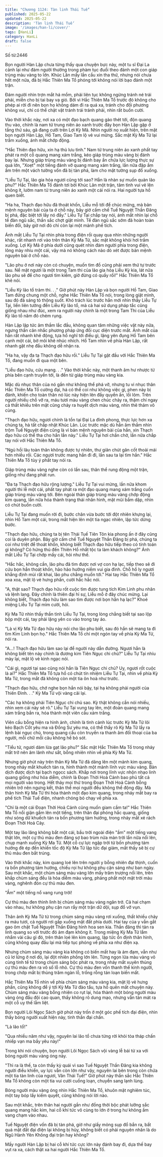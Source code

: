 ```yaml
---
title: "Chương 1124: Tàn linh Thái Tuế"
published: 2025-05-22
updated: 2025-05-22
description: 'Tàn linh Thái Tuế'
image: '/images/han-li/cover/'
tags: [HanLi]
category: HanLi
draft: false
---
```


Số từ:2446  










Bọn người Hàn Lập chưa từng thấy qua chuyện bực này, một tu sĩ Đại La cảnh lại như đám người thường trong phàm tục đuổi theo đánh một con giáp trùng màu vàng to lớn. Khúc Lân mấy lần cầu xin tha thứ, nhưng nói chưa hết một nửa, đã bị Hắc Thiên Ma Tổ phóng tới không nói lời bạo đánh một trận.

Đám người nhìn trợn mắt há mồm, phải liên tục không ngừng tránh né trái phải, miễn cho bị tai bay vạ gió. Bởi vì Hắc Thiên Ma Tổ trước đó không cho phép ai rời đi nên bọn họ không dám đi ra quá xa, tránh cho đối phương không vui, chỉ có thể chật vật tránh trái tránh phải, nhìn rất buồn cười.

Vào thời khắc này, nơi xa có một đạo bạch quang gào thét tới, độn quang thu vào, chính là nam tử trung niên áo xanh trước đây bọn Hàn Lập gặp ở tầng thứ sáu, gã đang cưỡi trên Lợi Kỳ Mã. Nhìn người nọ xuất hiện, trên mặt bọn người Hàn Lập, Hồ Tam, Giao Tam lộ vẻ vui mừng. Sắc mặt Kỳ Ma Tử lại trầm xuống, ánh mắt chớp động.

"Hắc Thiên đạo hữu, xin hạ thủ lưu tình." Nam tử trung niên áo xanh phất tay phát ra một cỗ quang mang xám trắng, kéo giáp trùng màu vàng bị đánh bay lại. Nhưng giáp trùng màu vàng bị đánh bay ẩn chứa lực lượng thực sự quá lớn, "Xoẹt" một tiếng đánh vỡ quang mang xám trắng, lần nữa đập ầm ầm trên một vách tường vốn đã bị tàn phá, làm cho mặt tường sụp đổ xuống.

"Liễu Tự Tại, lão gia hỏa ngươi cũng tới sao? Hẳn là nhàn sự muốn quản lão phu?" Hắc Thiên Ma Tổ đánh tơi bời Khúc Lân một trận, tâm tình vui vẻ lên không ít, lườm nam tử trung niên áo xanh một cái nói ra. Hai người tựa hồ quen biết.

"Ha ha, Thạch đạo hữu đã thoát khốn, Liễu mỗ tới để chúc mừng, mà bản mệnh nguyên bài của ta ở chỗ này, bây giờ cấm chế Tuế Nguyệt Thần Đăng bị phá, đặc biệt tới lấy nó đấy." Liễu Tự Tại chắp tay nói, ánh mắt nhìn lại chỗ tế đàn ngũ sắc, thần sắc chợt giật mình. Tế đàn ngũ sắc sớm đã hoàn toàn biến đổi, bây giờ nơi đó chỉ còn lại một mảnh phế tích.

Ánh mắt Liễu Tự Tại nhìn phía trong điện rồi quay qua nhìn những người khác, rất nhanh rơi vào trên thân Kỳ Ma Tử, sắc mặt không khỏi hơi trầm xuống. Lợi Kỳ Mã ở phía dưới cũng quét nhìn đám người phía trong điện, lông mày nhíu một cái, vậy mà nó không cách nào dò xét được bản mệnh nguyên bài ở chỗ nào.

"Lão phu ở nơi này còn có chuyện, muốn tìm đồ cũng phải xem thứ tự trước sau. Nể mặt ngươi là một trong Tam thi của lão gia hỏa Liễu Kỳ kia, lát nữa lão phu sẽ để cho ngươi tìm kiếm, giờ đừng có quấy rối!" Hắc Thiên Ma Tổ khẽ nói.

"Liễu Kỳ lão tổ trảm thi. . ." Giờ phút này Hàn Lập và bọn người Hồ Tam, Giao Tam đứng chung một chỗ, nghe Hắc Thiên Ma Tổ nói, trong lòng giật mình, sau đó đã sáng tỏ thông suốt. Khó trách lúc trước hắn mới nhìn thấy Liễu Tự Tại, liền liên tưởng đến Liễu Kỳ lão tổ, mà cả hai sử dụng pháp tắc cũng giống nhau như đúc, xem ra người này chính là một trong Tam Thi của Liễu Kỳ lão tổ năm đó chém rụng.

Hàn Lập lập tức âm thầm lắc đầu, không quan tâm những việc vặt này nữa, ngưng thần cân nhắc phương pháp ứng đối cục diện trước mắt. Ánh mắt của hắn rất nhanh khẽ động, tựa hồ nghĩ tới điều gì, lặng yên đụng Hồ Tam bên cạnh một cái, bờ môi khẽ nhúc nhích. Hồ Tam nhìn về phía Hàn Lập, rất nhanh gật nhẹ đầu không dễ nhận ra.

"Ha ha, vậy đa tạ Thạch đạo hữu rồi." Liễu Tự Tại gật đầu với Hắc Thiên Ma Tổ, đang muốn đi qua một bên.

"Liễu đạo hữu, cứu mạng. . ." Vào thời khắc này, một thanh âm hư nhược từ phía bên cạnh truyền tới, là đến từ giáp trùng màu vàng kia.

Mặc dù nhục thân của nó gần như không thể phá vỡ, nhưng tu vi nhục thân Hắc Thiên Ma Tổ cường đại, há có thể coi như không việc gì, phen này bị đánh, khiến cho toàn thân nó lúc này hiện lên đầy quyền ấn, lồi lõm. Trên người nhiều chỗ vỡ ra, máu tươi màu vàng chen chúc chảy ra, thậm chí ngay cả thất khiếu trên mặt cũng chảy ra huyết dịch màu vàng, nhìn thê thảm vô cùng.

"Thạch đạo hữu, ngươi chính là tồn tại Đại La đỉnh phong, thực lực hơn xa chúng ta, hà tất chấp nhặt Khúc Lân. Lúc trước mặc dù hắn âm thầm nhìn trộm Tuế Nguyệt điện cũng là vì bản mệnh nguyên bài của hắn, xin Thạch đạo hữu có thể tha cho hắn lần này." Liễu Tự Tại hơi chần chờ, lần nữa chắp tay nói với Hắc Thiên Ma Tổ.

"Ngủ hồi lâu toàn thân không được tự nhiên, thư giãn chút gân cốt thoải mái hơn nhiều rồi. Các ngươi trước mang hắn đi đi, lần sau ta lại tìm hắn." Hắc Thiên Ma Tổ tùy ý phất tay nói ra.

Giáp trùng màu vàng nghe còn có lần sau, thân thể rung động một trận, giống như đang phát run.

"Đa tạ Thạch đạo hữu rộng lượng." Liễu Tự Tại vui mừng, lần nữa khom người thi lễ một cái, phất tay phát ra một đạo quang mang xám trắng cuốn giáp trùng màu vàng tới. Bên ngoài thân giáp trùng màu vàng chớp động kim quang, lần nữa hóa thành trạng thái nhân hình, mặt mũi bầm dập, nhìn có chút buồn cười.

Liễu Tự Tại đang muốn rời đi, bước chân vừa bước tới đột nhiên khựng lại, nhìn Hồ Tam một cái, trong mắt hiện lên một tia ngạc nhiên, lập tức dừng bước.

"Thạch đạo hữu, chúng ta bị tên Thái Tuế Tiên Tôn kia phong ấn ở đây cũng coi là duyên phận. Bây giờ cấm chế Tuế Nguyệt Thần Đăng bị phá, chúng ta coi như triệt để thoát khốn, không biết Thạch đạo hữu tiếp theo có tính toán gì không? Có hứng thú đến Thiên Hồ nhất tộc ta làm khách không?" Ánh mắt Liễu Tự Tại chớp mấy cái, hỏi như thế.

"Hắc hắc, không cần, lão phu đã tìm được nơi vợ con hạ lạc, tiếp theo sẽ đi cứu bọn hắn thoát khốn, hảo hảo hưởng niềm vui gia đình. Chỗ hồ ly ngươi khẳng định mùi rất khai, lão phu chẳng muốn tới." Hai tay Hắc Thiên Ma Tổ xoa xoa, mặt lộ vẻ hưng phấn, cười hắc hắc nói.

"A, thật sao? Thạch đạo hữu rốt cuộc tìm được tung tích Kim Linh phu nhân và lệnh lang. Đây chính là thiên đại hỉ sự, Liễu mỗ ở đây chúc mừng. Lại không biết, Thạch đạo hữu làm sao tìm được nơi bọn hắn hạ lạc?" Khoé miệng Liễu Tự Tại mỉm cười, hỏi.

Kỳ Ma Tử nhìn thấy thần tình Liễu Tự Tại, trong lòng chẳng biết tại sao lộp bộp một cái, tay phải lặng yên co vào trong tay áo.

"Là vị Kỳ Ma Tử đạo hữu này nói cho lão phu biết, sau đó hắn sẽ mang ta đi tìm Kim Linh bọn họ." Hắc Thiên Ma Tổ chỉ một ngón tay về phía Kỳ Ma Tử, nói ra.

"A...! Thạch đạo hữu làm sao lại để người này dẫn đường. Ngươi hẳn là không biết tên này chính là đương kim Tiên Ngục chi chủ?" Liễu Tự Tại nhíu mày lại, mặt lộ vẻ kinh ngạc nói.

"Cái gì, ngươi tại sao cũng nói hắn là Tiên Ngục chi chủ? Uy, ngươi rốt cuộc là ai?" Hắc Thiên Ma Tổ tựa hồ có chút tín nhiệm Liễu Tự Tại, nhìn về phía Kỳ Ma Tử, trong mắt đã không còn một tia ôn hoà như trước.

"Thạch đạo hữu, chớ nghe bọn hắn nói bậy, tại hạ không phải người của Thiên Đình. . ." Kỳ Ma Tử vội vàng cãi lại.

"Các hạ không phải Tiên Ngục chi chủ sao. Kỳ thật không cần nói nhiều, nhìn xem cái này sẽ rõ." Liễu Tự Tại vung tay lên, một đoàn quang mang xám trắng bắn ra, hóa thành một viên cầu xám trắng.

Viên cầu bỗng hiện ra hình ảnh, chính là tình cảnh lúc trước Kỳ Ma Tử lôi kéo Bạch Cốt yêu ma và Đồng Sư yêu ma, có thể thấy rõ Kỳ Ma Tử lấy ra lệnh bài ngục chủ, trong quang cầu còn truyền ra thanh âm đối thoại của ba người, mỗi chữ mỗi câu không hề bỏ sót.

"Tiểu tử, ngươi dám lừa gạt lão phu?" Sắc mặt Hắc Thiên Ma Tổ trong nháy mắt trở nên âm lãnh như sắt, bỗng nhiên nhìn về phía Kỳ Ma Tử.

Nhưng giờ phút này trên thân Kỳ Ma Tử đã dâng lên một mảnh kim quang, trong nháy mắt khuếch tán ra, hình thành một mảnh lĩnh vực màu vàng. Bản dịch được dịch tại bạch ngọcc sách. Khắp nơi trong lĩnh vực nhộn nhạo linh quang giống như hỏa diễm, chính là Đoạn Thời Hoả Cảnh bao phủ tất cả mọi người vào trong. Hết thảy mọi thứ trong Đoạn Thời Hoả Cảnh bỗng nhiên trở nên ngưng kết, thân thể mọi người đều không thể động đậy. Mà thân hình Kỳ Ma Tử thì hóa thành một đạo kim quang, trong nháy mắt bay ra phế tích Thái Tuế điện, nhanh chóng bỏ chạy về phía xa.

"Chỉ là một cái Đoạn Thời Hoả Cảnh cũng muốn giam cầm ta!" Hắc Thiên Ma Tổ nổi giận gầm lên một tiếng, trên thân đại phóng hắc quang, giống như sóng dữ khuếch tán ra bốn phương tám hướng, trong nháy mắt xé rách Đoạn Thời Hoả Cảy.

Một tay lão lăng không bắt một cái, bầu trời ngoài điện "ầm" một tiếng vang thật lớn, một cự thủ màu đen đáng sợ bao trùm nửa màn trời lần nữa nổi lên, chụp mạnh xuống Kỳ Ma Tử. Một cỗ cự lực ngập trời từ bốn phương tám hướng đè ép đến khiến tốc độ Kỳ Ma Tử lập tức đại giảm, mắt thấy sẽ bị cự thủ màu đen bắt trúng.

Vào thời khắc này, kim quang loé lên trên người y bỗng nhiên đại thịnh, cuốn ra bốn phương tám hướng, chiếu rọi hư không phụ cận sáng như ban ngày. Sau một khắc, một chùm sáng màu vàng lớn mấy trăm trượng nổi lên, trên khắp chùm sáng đều là hỏa diễm màu vàng, phảng phất một mặt trời màu vàng, nghênh đón cự thủ màu đen.

"Ầm" một tiếng nổ vang rung trời!

Cự thủ màu đen thình lình bị chùm sáng màu vàng ngăn trở. Cả hai chạm vào nhau, hư không phụ cận run rẩy một trận dữ dội, sụp đổ vỡ vụn.

Thân ảnh Kỳ Ma Tử từ trong chùm sáng màu vàng rơi xuống, thất khiếu chảy ra máu tươi, cả người rơi gấp xuống mặt đất phía dưới. Hai tay của y vẫn gắt gao ôm chặt Tuế Nguyệt Thần Đăng hình hoa sen kia. Thần đăng thì tản ra linh quang so với trước đó ảm đạm không ít. Trong miệng Kỳ Ma Tử lẩm nhẩm vài câu gì đó, trên thân loé lên kim quang, lập tức ổn định thân hình, cũng không quay đầu lại mà tiếp tục phóng về phía xa như điện xạ.

Nhưng chùm sáng màu vàng kia không có biến mất hay là ảm đạm, vẫn như cũ lơ lửng ở nơi đó, lại đột nhiên phồng lớn lên. Từng ngọn lửa màu vàng vô cùng tinh tế từ trong chùm sáng bộc phát ra, trong nháy mắt xuyên thủng cự thủ màu đen ra vô số lỗ nhỏ. Cự thủ màu đen vốn thanh thế kinh người, trong chớp mắt bị thủng trăm ngàn lỗ, trống rỗng tán loạn biến mất.

Hắc Thiên Ma Tổ nhìn về phía chùm sáng màu vàng kia, mặt lộ vẻ hưng phấn, cũng không để ý tới Kỳ Ma Tử đào tẩu, tựa hồ quên mất chuyện này. Chùm sáng màu vàng bỗng nhiên co rụt lại, hóa thành một bóng người màu vàng óng đầu đội cao quan, thấy không rõ dung mạo, nhưng vẫn tản mát ra một cỗ uy thế lẫm liệt.

Bọn người Lôi Ngọc Sách giờ phút này trốn ở một góc phế tích đại điện, nhìn thấy bóng người xuất hiện này, tinh thần đại chấn.

"Là lão tổ!"

"Qua nhiều năm như vậy, nguyên lai lão tổ chưa từng rời khỏi tòa tháp chấn nhiếp vạn ma bầy yêu này!"

Trong khi nói chuyện, bọn người Lôi Ngọc Sách vội vàng lễ bái từ xa với bóng người màu vàng óng này.

"Thì ra là thế, ta còn thấy kỳ quái vì sao Tuế Nguyệt Thần Đăng kia không người điều khiển, uy lực vẫn còn lớn như vậy, nguyên lai bên trong còn chứa một tia tàn linh của ngươi, Văn Thái Tuế!" Giờ phút này thần sắc Hắc Thiên Ma Tổ không còn một tia vui cười cuồng loạn, chuyển sang lạnh lùng.

Bóng người màu vàng óng nhìn Hắc Thiên Ma Tổ, khuôn mặt nghiêm túc, một tay bóp lấy kiếm quyết, cũng không nói lời nào.

Sau một khắc, trên thân hai người gần như đồng thời bộc phát lưỡng sắc quang mang hắc kim, hai cỗ khí tức vô cùng to lớn ở trong hư không ầm vang chạm vào nhau.

Tuế Nguyệt điện vốn đã bị tàn phá, giờ như giấy mỏng sụp đổ bắn ra, bất quá mặt đất đại điện lại không bị hủy, không biết có phải nguyên nhân là do Ngũ Hành Yên Không đại trận hay không?

Mấy người Hàn Lập bị hai cỗ khí tức cực lớn này đánh bay đi, dựa thế bay vụt ra xa, cách thật xa hai người Hắc Thiên Ma Tổ.
